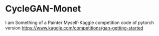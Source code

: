 # CycleGAN-Monet
I am Something of a Painter Myself-Kaggle competition code of pytorch version
https://www.kaggle.com/competitions/gan-getting-started
